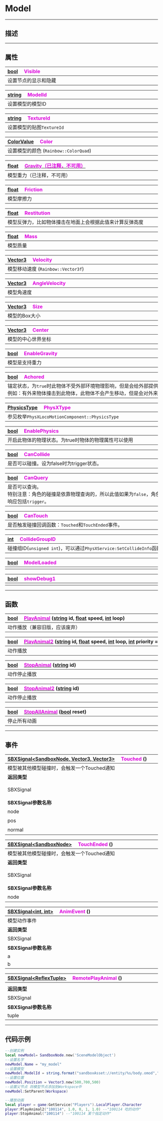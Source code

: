 # Model
------------------------------------------------------------------------------------------
## 描述

------------------------------------------------------------------------------------------
## 属性

|<div style="width:1000px">[bool](/Api/DataType/Bool.md) &emsp;<font color="dd00dd">Visible</font></div>|
|:---|
|设置节点的显示和隐藏|

|<div style="width:1000px">[string](/Api/DataType/String.md) &emsp;<font color="dd00dd">ModelId</font></div>|
|:---|
|设置模型的模型ID|

|<div style="width:1000px">[string](/Api/DataType/String.md) &emsp;<font color="dd00dd">TextureId</font></div>|
|:---|
|设置模型的贴图`TextureId`|

|<div style="width:1000px">[ColorValue](/Api/DataType/colorValue.md) &emsp;<font color="dd00dd">Color</font></div>|
|:---|
|设置模型的颜色 (`Rainbow::ColorQuad`)|

|<div style="width:1000px">[float](/Api/DataType/Float.md) &emsp;[<font color="dd00dd">Gravity（已注释，不可用）</font>]()</div>|
|:---|
|模型重力（已注释，不可用）|

|<div style="width:1000px">[float](/Api/DataType/Float.md) &emsp;<font color="dd00dd">Friction</font></div>|
|:---|
|模型摩擦力|

|<div style="width:1000px">[float](/Api/DataType/Float.md) &emsp;<font color="dd00dd">Restitution</font></div>|
|:---|
|模型反弹力，比如物体撞击在地面上会根据此值来计算反弹高度|

|<div style="width:1000px">[float](/Api/DataType/Float.md) &emsp;<font color="dd00dd">Mass</font></div>|
|:---|
|模型质量|

|<div style="width:1000px">[Vector3](/Api/DataType/Vector3.md) &emsp;<font color="dd00dd">Velocity</font></div>|
|:---|
|模型移动速度 (`Rainbow::Vector3f`)|

|<div style="width:1000px">[Vector3](/Api/DataType/Vector3.md) &emsp;<font color="dd00dd">AngleVelocity</font></div>|
|:---|
|模型角速度|

|<div style="width:1000px">[Vector3](/Api/DataType/Vector3.md) &emsp;<font color="dd00dd">Size</font></div>|
|:---|
|模型的Box大小|


|<div style="width:1000px">[Vector3](/Api/DataType/Vector3.md) &emsp;<font color="dd00dd">Center</font></div>|
|:---|
|模型的中心世界坐标|


|<div style="width:1000px">[bool](/Api/DataType/Bool.md) &emsp;<font color="dd00dd">EnableGravity</font></div>|
|:---|
|模型是支持重力|


|<div style="width:1000px">[bool](/Api/DataType/Bool.md) &emsp;<font color="dd00dd">Achored</font></div>|
|:---|
|锚定状态，为`true`时此物体不受外部环境物理影响，但是会给外部提供物理输入。<br>例如：有外来物体撞击到此物体，此物体不会产生移动，但是会对外来物体产生碰撞反弹力。|


|<div style="width:1000px">[PhysicsType]() &emsp;<font color="dd00dd">PhysXType</font></div>|
|:---|
|参见枚举`PhysXLocoMotionComponent::PhysicsType`|

|<div style="width:1000px">[bool](/Api/DataType/Bool.md) &emsp;<font color="dd00dd">EnablePhysics</font></div>|
|:---|
|开启此物体的物理状态。为true时物体的物理属性可以使用|


|<div style="width:1000px">[bool](/Api/DataType/Bool.md) &emsp;<font color="dd00dd">CanCollide</font></div>|
|:---|
|是否可以碰撞。设为false时为trigger状态。|

|<div style="width:1000px">[bool](/Api/DataType/Bool.md) &emsp;<font color="dd00dd">CanQuery</font></div>|
|:---|
|是否可以查询。<br>特别注意：角色的碰撞是依靠物理查询的，所以此值如果为`false`，角色不会跟此物体产生任何碰撞。<br>响应包括`trigger`。|

|<div style="width:1000px">[bool](/Api/DataType/Bool.md) &emsp;<font color="dd00dd">CanTouch</font></div>|
|:---|
|是否触发碰撞回调函数：`Touched`和`TouchEnded`事件。|


|<div style="width:1000px">[int](/Api/DataType/Int.md) &emsp;<font color="dd00dd">CollideGroupID</font></div>|
|:---|
|碰撞组ID(`unsigned int`)，可以通过`PhysXService:SetCollideInfo`函数设置任意两个组之间是否会产生碰撞。|

|<div style="width:1000px">[bool](/Api/DataType/Bool.md) &emsp;<font color="dd00dd">ModelLoaded</font></div>|
|:---|
||


|<div style="width:1000px">[bool](/Api/DataType/Bool.md) &emsp;<font color="dd00dd">showDebug1</font></div>|
|:---|
||


------------------------------------------------------------------------------------------
## 函数

|<div style="width:1000px">[bool](/Api/DataType/Bool.md) &emsp;[<font color="dd00dd">PlayAnimal</font>](/Api/Class/Role/SceneModelObject_F/PlayAnimal.md) ([string](/Api/DataType/String.md) id, [float](/Api/DataType/Float.md) speed, [int](/Api/DataType/Int.md) loop)</div>|
|:---|
|动作播放（兼容旧版，应该废弃）|

|<div style="width:1000px">[bool](/Api/DataType/Bool.md) &emsp;[<font color="dd00dd">PlayAnimal2</font>](/Api/Class/Role/SceneModelObject_F/PlayAnimal2.md) ([string](/Api/DataType/String.md) id, [float](/Api/DataType/Float.md) speed, [int](/Api/DataType/Int.md) loop, [int](/Api/DataType/Int.md) priority = 1, [float](/Api/DataType/Float.md) weight = 1.0f)</div>|
|:---|
|动作播放|

|<div style="width:1000px">[bool](/Api/DataType/Bool.md) &emsp;[<font color="dd00dd">StopAnimal</font>](/Api/Class/Role/SceneModelObject_F/StopAnimal.md) ([string](/Api/DataType/String.md) id)</div>|
|:---|
|动作停止播放|

|<div style="width:1000px">[bool](/Api/DataType/Bool.md) &emsp;[<font color="dd00dd">StopAnimal2</font>](/Api/Class/Role/SceneModelObject_F/StopAnimal2.md) ([string](/Api/DataType/String.md) id)</div>|
|:---|
|动作停止播放|


|<div style="width:1000px">[bool](/Api/DataType/Bool.md) &emsp;[<font color="dd00dd">StopAllAnimal</font>](/Api/Class/Role/SceneModelObject_F/StopAllAnimal.md) ([bool](/Api/DataType/Bool.md) reset)</div>|
|:---|
|停止所有动画|


------------------------------------------------------------------------------------------
## 事件

|<div style="width:500px">[SBXSignal\<SandboxNode, Vector3, Vector3\>]() &emsp;<font color="dd00dd">Touched</font> ()</div>|<div style="width:100px"></div>|<div style="width:45px"></div>|<div style="width:400px"></div>|
|:---|:---|:---|:---|
|模型被其他模型碰撞时，会触发一个Touched通知||||
|**返回类型**|||**概要**|
|SBXSignal|||被碰撞的模型节点对象，事件参数为（`SandboxNode node, Vector3 pos, Vector3 normal`）|
|**SBXSignal参数名称**|**类别**|**默认**|**描述**|
|node|SandboxNode||被碰撞的模型节点对象|
|pos|Vector3||世界坐标|
|normal|Vector3||世界坐标|

|<div style="width:500px">[SBXSignal\<SandboxNode\>]() &emsp;<font color="dd00dd">TouchEnded</font> ()</div>|<div style="width:100px"></div>|<div style="width:45px"></div>|<div style="width:400px"></div>|
|:---|:---|:---|:---|
|模型被其他模型碰撞时，会触发一个Touched通知||||
|**返回类型**|||**概要**|
|SBXSignal|||被碰撞的模型节点对象，事件参数为（`SandboxNode node`）|
|**SBXSignal参数名称**|**类别**|**默认**|**描述**|
|node|SandboxNode||被碰撞的模型节点对象|

|<div style="width:500px">[SBXSignal\<int, int\>]() &emsp;<font color="dd00dd">AnimEvent</font> ()</div>|<div style="width:100px"></div>|<div style="width:45px"></div>|<div style="width:400px"></div>|
|:---|:---|:---|:---|
|模型动作事件||||
|**返回类型**|||**概要**|
|SBXSignal|||事件参数为（`int a, int b`）|
|**SBXSignal参数名称**|**类别**|**默认**|**描述**|
|a|int|||
|b|int|||

|<div style="width:500px">[SBXSignal\<ReflexTuple\>]() &emsp;<font color="dd00dd">RemotePlayAnimal</font> ()</div>|<div style="width:100px"></div>|<div style="width:45px"></div>|<div style="width:400px"></div>|
|:---|:---|:---|:---|
|||||
|**返回类型**|||**概要**|
|SBXSignal|||事件参数为（`ReflexTuple tuple`）|
|**SBXSignal参数名称**|**类别**|**默认**|**描述**|
|tuple|ReflexTuple|||

------------------------------------------------------------------------------------------
## 代码示例

```lua
--创建实例
local newModel= SandboxNode.new('SceneModelObject')
--设置名字
newModel.Name = "my_model"
--设置模型
newModel.ModelId = string.format("sandboxAsset://entity/%s/body.omod","100010")
--设置位置
newModel.Position = Vector3.new(500,700,500)
--设置父节点 将模型节点添加到Workspace中
newModel:SetParent(Workspace)

--播放动画
local player = game:GetService("Players").LocalPlayer.Character
player:PlayAnimal2("100114", 1.0, 0, 1, 1.0) --"100114 吃的动作"
player:StopAnimal("100114") --"100114 某个指定动作"
```